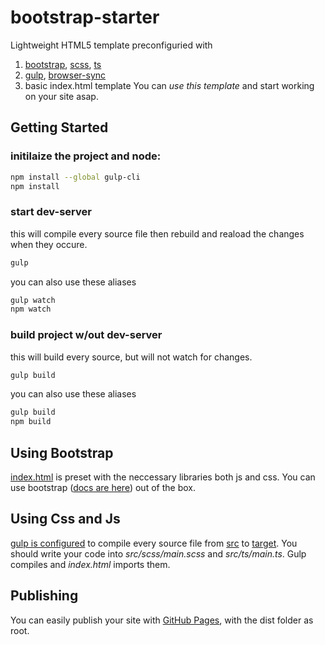 # bootstrap-starter
Lightweight HTML5 template preconfiguried with
1. [bootstrap](https://getbootstrap.com/ "bootstrap"), [scss](https://sass-lang.com/ "scss"), [ts](https://www.typescriptlang.org/ "ts")
2. [gulp](https://gulpjs.com/ "gulp"), [browser-sync](https://www.browsersync.io/ "browser-sync")
3. basic index.html template
You can *use this template* and start working on your site asap.
## Getting Started
### initilaize the project and node:
```bash
npm install --global gulp-cli
npm install
```
### start dev-server
this will compile every source file then rebuild and reaload the changes when they occure.
```bash
gulp
```
you can also use these aliases
```bash
gulp watch
npm watch
```
### build project w/out dev-server
this will build every source, but will not watch for changes.
```bash
gulp build
```
you can also use these aliases
```bash
gulp build
npm build
```
## Using Bootstrap
[index.html](https://github.com/b-o-mbie/bootstrap-starter/blob/master/src/index.html "index.html") is preset with the neccessary libraries both js and css.
You can use bootstrap ([docs are here](https://getbootstrap.com/docs/4.5/components/alerts/ "components")) out of the box.
## Using Css and Js
[gulp is configured](https://github.com/b-o-mbie/bootstrap-starter/blob/master/gulpfile.js "gulp is configured") to compile every source file from [src](https://github.com/b-o-mbie/bootstrap-starter/tree/master/src "src") to [target](https://github.com/b-o-mbie/bootstrap-starter/tree/master/dist "dist").
You should write your code into *src/scss/main.scss* and *src/ts/main.ts*. Gulp compiles and *index.html* imports them.
## Publishing
You can easily publish your site with [GitHub Pages](https://pages.github.com/ "GitHub Pages"), with the dist folder as root.